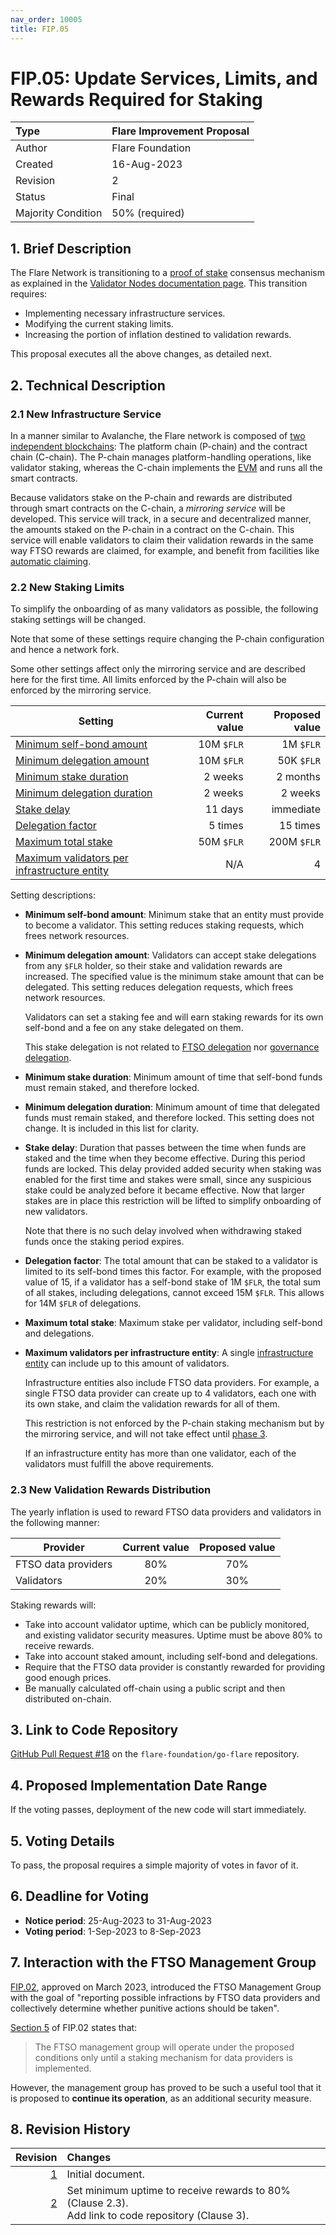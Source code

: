 ```yaml
---
nav_order: 10005
title: FIP.05
---
```


# FIP.05: Update Services, Limits, and Rewards Required for Staking

| Type               | Flare Improvement Proposal |
| :----------------- | :------------------------- |
| Author             | Flare Foundation           |
| Created            | 16-Aug-2023                |
| Revision           | 2                          |
| Status             | Final                      |
| Majority Condition | 50% (required)             |

## 1. Brief Description

The Flare Network is transitioning to a [proof of stake](https://docs.flare.network/tech/glossary#proof_of_stake) consensus mechanism as explained in the [Validator Nodes documentation page](https://docs.flare.network/tech/validators).
This transition requires:

* Implementing necessary infrastructure services.
* Modifying the current staking limits.
* Increasing the portion of inflation destined to validation rewards.

This proposal executes all the above changes, as detailed next.

## 2. Technical Description

### 2.1 New Infrastructure Service

In a manner similar to Avalanche, the Flare network is composed of [two independent blockchains](https://docs.avax.network/learn/avalanche/avalanche-platform): The platform chain (P-chain) and the contract chain (C-chain).
The P-chain manages platform-handling operations, like validator staking, whereas the C-chain implements the [EVM](https://docs.flare.network/tech/glossary#evm) and runs all the smart contracts.

Because validators stake on the P-chain and rewards are distributed through smart contracts on the C-chain, a _mirroring service_ will be developed.
This service will track, in a secure and decentralized manner, the amounts staked on the P-chain in a contract on the C-chain.
This service will enable validators to claim their validation rewards in the same way FTSO rewards are claimed, for example, and benefit from facilities like [automatic claiming](https://docs.flare.network/tech/automatic-claiming).

### 2.2 New Staking Limits

To simplify the onboarding of as many validators as possible, the following staking settings will be changed.

Note that some of these settings require changing the P-chain configuration and hence a network fork.

Some other settings affect only the mirroring service and are described here for the first time.
All limits enforced by the P-chain will also be enforced by the mirroring service.

| Setting                                                                                       | Current value | Proposed value |
| --------------------------------------------------------------------------------------------- | ------------: | -------------: |
| [Minimum self-bond amount](#minimum-self-bond-amount)                                         |    10M `$FLR` |      1M `$FLR` |
| [Minimum delegation amount](#minimum-delegation-amount)                                       |    10M `$FLR` |     50K `$FLR` |
| [Minimum stake duration](#minimum-stake-duration)                                             |       2 weeks |       2 months |
| [Minimum delegation duration](#minimum-delegation-duration)                                   |       2 weeks |        2 weeks |
| [Stake delay](#stake-delay)                                                                   |       11 days |      immediate |
| [Delegation factor](#delegation-factor)                                                       |       5 times |       15 times |
| [Maximum total stake](#maximum-total-stake)                                                   |    50M `$FLR` |    200M `$FLR` |
| [Maximum validators per infrastructure entity](#maximum-validators-per-infrastructure-entity) |           N/A |              4 |

Setting descriptions:

<a name="minimum-self-bond-amount"></a>

* **Minimum self-bond amount**: Minimum stake that an entity must provide to become a validator.
    This setting reduces staking requests, which frees network resources.

<a name="minimum-delegation-amount"></a>

* **Minimum delegation amount**: Validators can accept stake delegations from any `$FLR` holder, so their stake and validation rewards are increased.
    The specified value is the minimum stake amount that can be delegated.
    This setting reduces delegation requests, which frees network resources.

    Validators can set a staking fee and will earn staking rewards for its own self-bond and a fee on any stake delegated on them.

    This stake delegation is not related to [FTSO delegation](https://docs.flare.network/tech/ftso#delegation) nor [governance delegation](https://docs.flare.network/tech/governance#vote-transfer).

<a name="minimum-stake-duration"></a>

* **Minimum stake duration**: Minimum amount of time that self-bond funds must remain staked, and therefore locked.

<a name="minimum-delegation-duration"></a>

* **Minimum delegation duration**: Minimum amount of time that delegated funds must remain staked, and therefore locked.
    This setting does not change.
    It is included in this list for clarity.

<a name="stake-delay"></a>

* **Stake delay**: Duration that passes between the time when funds are staked and the time when they become effective.
    During this period funds are locked.
    This delay provided added security when staking was enabled for the first time and stakes were small, since any suspicious stake could be analyzed before it became effective.
    Now that larger stakes are in place this restriction will be lifted to simplify onboarding of new validators.

    Note that there is no such delay involved when withdrawing staked funds once the staking period expires.

<a name="delegation-factor"></a>

* **Delegation factor**: The total amount that can be staked to a validator is limited to its self-bond times this factor.
    For example, with the proposed value of 15, if a validator has a self-bond stake of 1M `$FLR`, the total sum of all stakes, including delegations, cannot exceed 15M `$FLR`.
    This allows for 14M `$FLR` of delegations.

<a name="maximum-total-stake"></a>

* **Maximum total stake**: Maximum stake per validator, including self-bond and delegations.

<a name="maximum-validators-per-infrastructure-entity"></a>

* **Maximum validators per infrastructure entity**: A single [infrastructure entity](https://docs.flare.network/tech/validators) can include up to this amount of validators.

    Infrastructure entities also include FTSO data providers.
    For example, a single FTSO data provider can create up to 4 validators, each one with its own stake, and claim the validation rewards for all of them.

    This restriction is not enforced by the P-chain staking mechanism but by the mirroring service, and will not take effect until [phase 3](https://docs.flare.network/tech/validators#phase-3).

    If an infrastructure entity has more than one validator, each of the validators must fulfill the above requirements.

### 2.3 New Validation Rewards Distribution

The yearly inflation is used to reward FTSO data providers and validators in the following manner:

| Provider            | Current value | Proposed value |
| ------------------- | :-----------: | :------------: |
| FTSO data providers |      80%      |      70%       |
| Validators          |      20%      |      30%       |

Staking rewards will:

* Take into account validator uptime, which can be publicly monitored, and existing validator security measures.
    Uptime must be above 80% to receive rewards.
* Take into account staked amount, including self-bond and delegations.
* Require that the FTSO data provider is constantly rewarded for providing good enough prices.
* Be manually calculated off-chain using a public script and then distributed on-chain.

## 3. Link to Code Repository

[GitHub Pull Request #18](https://github.com/flare-foundation/go-flare/pull/18) on the `flare-foundation/go-flare` repository.

## 4. Proposed Implementation Date Range

If the voting passes, deployment of the new code will start immediately.

## 5. Voting Details

To pass, the proposal requires a simple majority of votes in favor of it.

## 6. Deadline for Voting

* **Notice period**: 25-Aug-2023 to 31-Aug-2023
* **Voting period**: 1-Sep-2023 to 8-Sep-2023

## 7. Interaction with the FTSO Management Group

[FIP.02](./FIP_2.md), approved on March 2023, introduced the FTSO Management Group with the goal of "reporting possible infractions by FTSO data providers and collectively determine whether punitive actions should be taken".

[Section 5](./FIP_2.md#5-duration-of-the-proposed-changes) of FIP.02 states that:

> The FTSO management group will operate under the proposed conditions only until a staking mechanism for data providers is implemented.

However, the management group has proved to be such a useful tool that it is proposed to **continue its operation**, as an additional security measure.

## 8. Revision History

|  Revision | Changes                                                                                               |
| --------: | :---------------------------------------------------------------------------------------------------- |
| [1][rev1] | Initial document.                                                                                     |
|    [2](#) | Set minimum uptime to receive rewards to 80% (Clause 2.3).<br>Add link to code repository (Clause 3). |

[rev1]: https://github.com/flare-foundation/governance-proposals/blob/f62238/FIP/FIP_5.md
